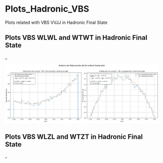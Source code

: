 # Plots_Hadronic_VBS
Plots related with VBS VVJJ in Hadronic Final State


## Plots VBS WLWL and WTWT in Hadronic Final State
_

![VBS WLWL and WTWT](Polarization_VBSWW.png)

## Plots VBS WLZL and WTZT in Hadronic Final State
_
